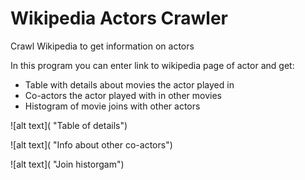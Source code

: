 # Wikipedia Actors Crawler
Crawl Wikipedia to get information on actors

In this program you can enter link to wikipedia page of actor and get:
* Table with details about movies the actor played in
* Co-actors the actor played with in other movies
* Histogram of movie joins with other actors

![alt text]( "Table of details")

![alt text]( "Info about other co-actors")

![alt text]( "Join historgam")
